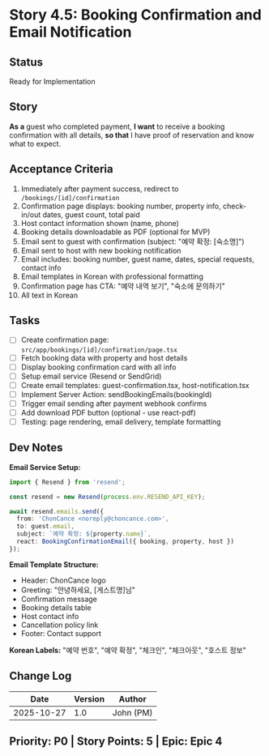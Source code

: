 # Story 4.5: Booking Confirmation and Email Notification

## Status
Ready for Implementation

## Story
**As a** guest who completed payment,
**I want** to receive a booking confirmation with all details,
**so that** I have proof of reservation and know what to expect.

## Acceptance Criteria
1. Immediately after payment success, redirect to `/bookings/[id]/confirmation`
2. Confirmation page displays: booking number, property info, check-in/out dates, guest count, total paid
3. Host contact information shown (name, phone)
4. Booking details downloadable as PDF (optional for MVP)
5. Email sent to guest with confirmation (subject: "예약 확정: [숙소명]")
6. Email sent to host with new booking notification
7. Email includes: booking number, guest name, dates, special requests, contact info
8. Email templates in Korean with professional formatting
9. Confirmation page has CTA: "예약 내역 보기", "숙소에 문의하기"
10. All text in Korean

## Tasks
- [ ] Create confirmation page: `src/app/bookings/[id]/confirmation/page.tsx`
- [ ] Fetch booking data with property and host details
- [ ] Display booking confirmation card with all info
- [ ] Setup email service (Resend or SendGrid)
- [ ] Create email templates: guest-confirmation.tsx, host-notification.tsx
- [ ] Implement Server Action: sendBookingEmails(bookingId)
- [ ] Trigger email sending after payment webhook confirms
- [ ] Add download PDF button (optional - use react-pdf)
- [ ] Testing: page rendering, email delivery, template formatting

## Dev Notes
**Email Service Setup:**
```typescript
import { Resend } from 'resend';

const resend = new Resend(process.env.RESEND_API_KEY);

await resend.emails.send({
  from: 'ChonCance <noreply@choncance.com>',
  to: guest.email,
  subject: `예약 확정: ${property.name}`,
  react: BookingConfirmationEmail({ booking, property, host })
});
```

**Email Template Structure:**
- Header: ChonCance logo
- Greeting: "안녕하세요, [게스트명]님"
- Confirmation message
- Booking details table
- Host contact info
- Cancellation policy link
- Footer: Contact support

**Korean Labels:** "예약 번호", "예약 확정", "체크인", "체크아웃", "호스트 정보"

## Change Log
| Date | Version | Author |
|------|---------|--------|
| 2025-10-27 | 1.0 | John (PM) |

## Priority: P0 | Story Points: 5 | Epic: Epic 4
